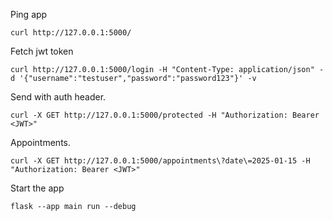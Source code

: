 Ping app
```
curl http://127.0.0.1:5000/
```

Fetch jwt token

```
curl http://127.0.0.1:5000/login -H "Content-Type: application/json" -d '{"username":"testuser","password":"password123"}' -v
```

Send with auth header.

```
curl -X GET http://127.0.0.1:5000/protected -H "Authorization: Bearer <JWT>"
```

Appointments.
```
curl -X GET http://127.0.0.1:5000/appointments\?date\=2025-01-15 -H "Authorization: Bearer <JWT>" 
```
Start the app
```
flask --app main run --debug
```
